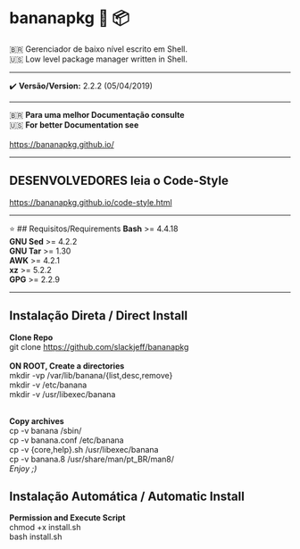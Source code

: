 # bananapkg :banana: :package:
🇧🇷 Gerenciador de baixo nível escrito em Shell. <br/>
:us: Low level package manager written in Shell.<br/>

----

:heavy_check_mark: **Versão/Version:** 2.2.2 (05/04/2019)<br/>

----

🇧🇷 **Para uma melhor Documentação consulte** <br/>
:us: **For better Documentation see** <br/><br/>
https://bananapkg.github.io/

----

## DESENVOLVEDORES leia o Code-Style
https://bananapkg.github.io/code-style.html

----

:star: ## Requisitos/Requirements 
**Bash** >= 4.4.18 <br/>
**GNU Sed** >= 4.2.2<br/>
**GNU Tar** >= 1.30<br/>
**AWK** >= 4.2.1<br/>
**xz** >= 5.2.2<br/>
**GPG** >= 2.2.9<br/>

----

## Instalação Direta / Direct Install
**Clone Repo**<br/>
git clone https://github.com/slackjeff/bananapkg<br/>
<br/>
**ON ROOT, Create a directories**<br/>
mkdir -vp /var/lib/banana/{list,desc,remove}<br/>
mkdir -v /etc/banana<br/>
mkdir -v /usr/libexec/banana<br/>
<br/>

**Copy archives**<br/>
cp -v banana /sbin/<br/>
cp -v banana.conf /etc/banana<br/>
cp -v {core,help}.sh /usr/libexec/banana<br/>
cp -v banana.8 /usr/share/man/pt_BR/man8/<br/>
*Enjoy ;)*

## Instalação Automática / Automatic Install
**Permission and Execute Script**<br>
chmod +x install.sh<br>
bash install.sh

